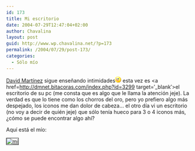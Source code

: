 ```yaml
---
id: 173
title: Mi escritorio
date: 2004-07-29T12:47:04+02:00
author: Chavalina
layout: post
guid: http://www.wp.chavalina.net/?p=173
permalink: /2004/07/29/post-173/
categories:
  - Sólo mío
---
```

<a href=http://dmnet.bitacoras.com/ target=&prime;_blank&prime;>David Martínez</a> sigue ense&ntilde;ando intimidades![emo](/imagenes/emoticonos/guino.gif) esta vez es <a href=http://dmnet.bitacoras.com/index.php?id=3299 target=&prime;_blank&prime;>el escritorio de su pc</a> (me consta que es algo que le llama la atención jeje). La verdad es que lo tiene como los chorros del oro, pero yo prefiero algo más despejado, los iconos me dan dolor de cabeza… el otro día vi un escritorio (no voy a decir de quién jeje) que sólo tenía hueco para 3 o 4 iconos más, &iquest;cómo se puede encontrar algo ahí?

Aquí está el mío:

<a href=http://www.chavalina.net/imagenes/fotos/escritorio.jpg target=&prime;_blank&prime;><img src="http://www.chavalina.net/imagenes/fotos/thumbs/escritorio.jpg" border="1" alt=mi escritorio></a>